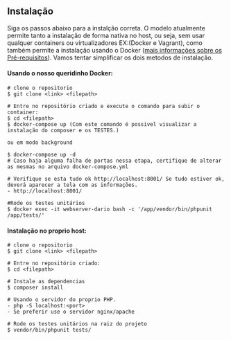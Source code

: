 ## Instalação

Siga os passos abaixo para a instalção correta. O modelo atualmente permite tanto a instalação de forma nativa no 
host, ou seja, sem usar qualquer containers ou virtualizadores EX:(Docker e Vagrant), como também permite a instalação 
usando o Docker ([mais informações sobre os Pré-requisitos](prerequisitos.md)).
Vamos tentar simplificar os dois metodos de instalação.

#### Usando o nosso queridinho Docker:
```
# clone o repositorio
$ git clone <link> <filepath>

# Entre no repositório criado e execute o comando para subir o container:
$ cd <filepath>
$ docker-compose up (Com este comando é possivel visualizar a instalação do composer e os TESTES.)

ou em modo background
 
$ docker-compose up -d 
# Caso haja alguma falha de portas nessa etapa, certifique de alterar as mesmas no arquivo docker-compose.yml

# Verifique se esta tudo ok http://localhost:8001/ Se tudo estiver ok, deverá aparecer a tela com as informações.
- http://localhost:8001/

#Rode os testes unitários
$ docker exec -it webserver-dario bash -c '/app/vendor/bin/phpunit /app/tests/'
```

#### Instalação no proprio host:

````
# clone o repositorio
$ git clone <link> <filepath>

# Entre no repositório criado:
$ cd <filepath>

# Instale as dependencias
$ composer install

# Usando o servidor do proprio PHP.
- php -S localhost:<port>
- Se preferir use o servidor nginx/apache

# Rode os testes unitários na raiz do projeto
$ vendor/bin/phpunit tests/
````
